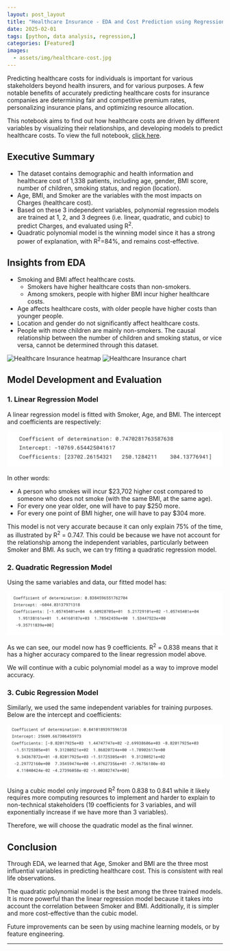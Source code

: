 ```yaml
---
layout: post_layout
title: "Healthcare Insurance - EDA and Cost Prediction using Regression Models"
date: 2025-02-01
tags: [python, data analysis, regression,]
categories: [Featured]
images:
  - assets/img/healthcare-cost.jpg
---
```


Predicting healthcare costs for individuals is important for various stakeholders beyond health insurers, and for various purposes. A few notable benefits of accurately predicting healthcare costs for insurance companies are determining fair and competitive premium rates, personalizing insurance plans, and optimizing resource allocation.

This notebook aims to find out how healthcare costs are driven by different variables by visualizing their relationships, and developing models to predict healthcare costs. To view the full notebook, [click here](https://github.com/Hoale2908/healthcare_insurance/blob/main/health-insurance-eda.ipynb).


## Executive Summary  

- The dataset contains demographic and health information and healthcare cost of 1,338 patients, including age, gender, BMI score, number of children, smoking status, and region (location).
 - Age, BMI, and Smoker are the variables with the most impacts on Charges (healthcare cost).
 - Based on these 3 independent variables, polynomial regression models are trained at 1, 2, and 3 degrees (i.e. linear, quadratic, and cubic) to predict Charges, and evaluated using R<sup>2</sup>. 
 - Quadratic polynomial model is the winning model since it has a strong power of explanation, with R<sup>2</sup>=84%, and remains cost-effective.


## Insights from EDA  

- Smoking and BMI affect healthcare costs. 
  - Smokers have higher healthcare costs than non-smokers.
  - Among smokers, people with higher BMI incur higher healthcare costs.
- Age affects healthcare costs, with older people have higher costs than younger people.
- Location and gender do not significantly affect healthcare costs.
- People with more children are mainly non-smokers. The causal relationship between the number of children and smoking status, or vice versa, cannot be determined through this dataset.

<img src="https://www.kaggleusercontent.com/kf/220315349/eyJhbGciOiJkaXIiLCJlbmMiOiJBMTI4Q0JDLUhTMjU2In0..x5iwbCXsePY2NSWay9FPWQ.CEuUpIazfDstwWgagDyk3jyRIzKNPDUbwA4JIIma-FL4fFcPmeLUobKTI1maDu92vI8doam7ZXINX-z1cwmsWIfxhLvCxZhbMqtCGrOTxeeMbbkIQX9YFay4sXJ7XrRDsDeXuwXb1OeTZAFeSS1AmYObUzl3A8ed4PrhRRfO30UXdzh8Y3NoDksLMpaMxLpxOPeCRg7Mt5am-F-QuFm6dGod4JeEKel5tuLdLEYi4gHMeBHY7KF-xcpW1to8WWWsS7xaud_UC4147HDp6R6iCeItAHWglC79OhK52hVDfJfU4usS6zLHgKBSkmDvtT-P64LMtOms-nB27cG2bELEEHo_qet1aKkgHzUBlqZNZE7sMCNIddniCRqnkytGPmIp5sMPQbf9OVhYE5zeGNbgZQ1W-Hxwk1nQYmQR5vz3AncZZ1Ct663Iu42RmaGtfyptXvV7jMviWie_uXyGIPDWxySA9pn_eb6Lsyx_UKEkvs3ke7IdTPzpDRPCN1Ic2gFDiHR3RHRr1LcRtQb5gZplaeMk1N2DG7PjH-9BV2WboX03_sYcE3L_OZu7D9bklTXFLJDlpKOOva-7DGP3U10TK9xdfSBxJtd7KaUt7o9csl3ITIsDOX9Oq5lWwi4gHpXD8hOI5IHR_NnToE59JaMIsiv6ow_lSsq5UrE8sgCvoGc.GG4IjMAvxJgr_z9MNgZ6Ag/__results___files/__results___16_0.png" alt="Healthcare Insurance heatmap" class="post-image">

<img src="https://www.kaggleusercontent.com/kf/220315349/eyJhbGciOiJkaXIiLCJlbmMiOiJBMTI4Q0JDLUhTMjU2In0..x5iwbCXsePY2NSWay9FPWQ.CEuUpIazfDstwWgagDyk3jyRIzKNPDUbwA4JIIma-FL4fFcPmeLUobKTI1maDu92vI8doam7ZXINX-z1cwmsWIfxhLvCxZhbMqtCGrOTxeeMbbkIQX9YFay4sXJ7XrRDsDeXuwXb1OeTZAFeSS1AmYObUzl3A8ed4PrhRRfO30UXdzh8Y3NoDksLMpaMxLpxOPeCRg7Mt5am-F-QuFm6dGod4JeEKel5tuLdLEYi4gHMeBHY7KF-xcpW1to8WWWsS7xaud_UC4147HDp6R6iCeItAHWglC79OhK52hVDfJfU4usS6zLHgKBSkmDvtT-P64LMtOms-nB27cG2bELEEHo_qet1aKkgHzUBlqZNZE7sMCNIddniCRqnkytGPmIp5sMPQbf9OVhYE5zeGNbgZQ1W-Hxwk1nQYmQR5vz3AncZZ1Ct663Iu42RmaGtfyptXvV7jMviWie_uXyGIPDWxySA9pn_eb6Lsyx_UKEkvs3ke7IdTPzpDRPCN1Ic2gFDiHR3RHRr1LcRtQb5gZplaeMk1N2DG7PjH-9BV2WboX03_sYcE3L_OZu7D9bklTXFLJDlpKOOva-7DGP3U10TK9xdfSBxJtd7KaUt7o9csl3ITIsDOX9Oq5lWwi4gHpXD8hOI5IHR_NnToE59JaMIsiv6ow_lSsq5UrE8sgCvoGc.GG4IjMAvxJgr_z9MNgZ6Ag/__results___files/__results___21_0.png" alt="Healthcare Insurance chart" class="post-image">


## Model Development and Evaluation

### 1. Linear Regression Model

A linear regression model is fitted with Smoker, Age, and BMI. The intercept and coefficients are respectively:

<img src="https://raw.githubusercontent.com/Hoale2908/healthcare_insurance/6a934c82a6ddb116c3fe86d1c7753529ef302939/LR%20model.png" alt="linear model" class="post-image">

In other words: 
- A person who smokes will incur $23,702 higher cost compared to someone who does not smoke (with the same BMI, at the same age).
- For every one year older, one will have to pay $250 more.
- For every one point of BMI higher, one will have to pay $304 more.

This model is not very accurate because it can only explain 75% of the time, as illustrated by R<sup>2</sup> = 0.747. This could be because we have not account for the relationship among the independent variables, particularly between Smoker and BMI. As such, we can try fitting a quadratic regression model.


### 2. Quadratic Regression Model

Using the same variables and data, our fitted model has:

<img src="https://raw.githubusercontent.com/Hoale2908/healthcare_insurance/6a934c82a6ddb116c3fe86d1c7753529ef302939/quadratic%20model.png" class="post-image">

As we can see, our model now has 9 coefficients. R<sup>2</sup> = 0.838 means that it has a higher accuracy compared to the linear regression model above.

We will continue with a cubic polynomial model as a way to improve model accuracy.


### 3. Cubic Regression Model

Similarly, we used the same independent variables for training purposes. Below are the intercept and coefficients:

<img src="https://raw.githubusercontent.com/Hoale2908/healthcare_insurance/6a934c82a6ddb116c3fe86d1c7753529ef302939/cubic%20model.png" alt="cubic model" class="post-image">

Using a cubic model only improved R<sup>2</sup> from 0.838 to 0.841 while it likely requires more computing resources to implement and harder to explain to non-technical stakeholders (19 coefficients for 3 variables, and will exponentially increase if we have more than 3 variables).

Therefore, we will choose the quadratic model as the final winner.

## Conclusion

Through EDA, we learned that Age, Smoker and BMI are the three most influential variables in predicting healthcare cost. This is consistent with real life observations.

The quadratic polynomial model is the best among the three trained models. It is more powerful than the linear regression model because it takes into account the correlation between Smoker and BMI. Additionally, it is simpler and more cost-effective than the cubic model.

Future improvements can be seen by using machine learning models, or by feature engineering.

___